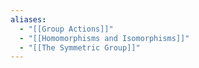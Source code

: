 ```yaml
---
aliases:
  - "[[Group Actions]]"
  - "[[Homomorphisms and Isomorphisms]]"
  - "[[The Symmetric Group]]"
---
```

